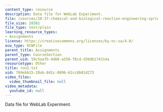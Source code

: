 ```yaml
---
content_type: resource
description: Data file for WebLab Experiment.
file: /courses/10-37-chemical-and-biological-reaction-engineering-spring-2007/769ebb1520ab841c089662cc0b01d273_run2.txt
file_size: 28381
file_type: text/plain
learning_resource_types:
- Assignments
license: https://creativecommons.org/licenses/by-nc-sa/4.0/
ocw_type: OCWFile
parent_title: Assignments
parent_type: CourseSection
parent_uid: 59c5aafb-4d60-a558-f8cd-d39db174314a
resourcetype: Other
title: run2.txt
uid: 769ebb15-20ab-841c-0896-62cc0b01d273
video_files:
  video_thumbnail_file: null
video_metadata:
  youtube_id: null
---
```

Data file for WebLab Experiment.
